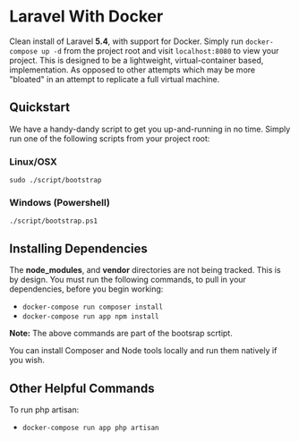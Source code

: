 # Laravel With Docker
Clean install of Laravel **5.4**, with support for Docker. Simply run `docker-compose up -d` from the project root and visit `localhost:8080` to view your project. This is designed to be a lightweight, virtual-container based, implementation. As opposed to other attempts which may be more "bloated" in an attempt to replicate a full virtual machine.

## Quickstart 
We have a handy-dandy script to get you up-and-running in no time. Simply run one of the following scripts from your project root:

### Linux/OSX
`sudo ./script/bootstrap`

### Windows (Powershell)
`./script/bootstrap.ps1`


## Installing Dependencies
The **node_modules**, and **vendor** directories are not being tracked. This is by design. You must run the following commands, to pull in your dependencies, before you begin working:
- `docker-compose run composer install `
- `docker-compose run app npm install`

**Note:** The above commands are part of the bootsrap scrtipt.

You can install Composer and Node tools locally and run them natively if you wish.

## Other Helpful Commands
To run php artisan:
- `docker-compose run app php artisan`
